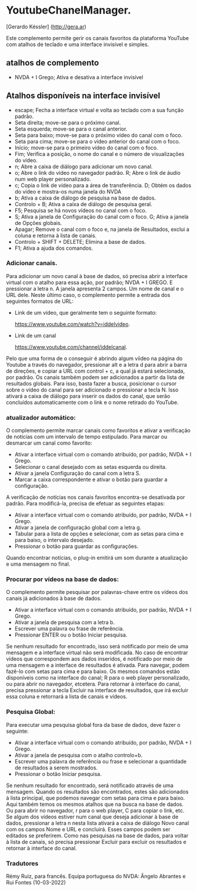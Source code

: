 # YoutubeChanelManager.
[Gerardo Késsler] (http://gera.ar)

Este complemento permite gerir os canais favoritos da plataforma YouTube com atalhos de teclado e uma interface invisível e simples.

## atalhos de complemento

* NVDA + I Grego; Ativa e desativa a interface invisível

## Atalhos disponíveis na interface invisível

* escape; Fecha a interface virtual e volta ao teclado com a sua função padrão.
* Seta direita; move-se para o próximo canal.
* Seta esquerda; move-se para o canal anterior.
* Seta para baixo; move-se para o próximo vídeo do canal com o foco.
* Seta para cima; move-se para o vídeo anterior do canal com o foco.
* Início; move-se para o primeiro vídeo do canal com o foco.
* Fim; Verifica a posição, o nome do canal e o número de visualizações do vídeo.
* n; Abre a caixa de diálogo para adicionar um novo canal.
* o; Abre o link do vídeo no navegador padrão.
R; Abre o link de áudio num web player personalizado.
* c; Copia o link de vídeo para a área de transferência.
D; Obtém os dados do vídeo e mostra-os numa janela do NVDA
* b; Ativa a caixa de diálogo de pesquisa na base de dados.
* Controlo + B; Ativa a caixa de diálogo de pesquisa geral.
* F5; Pesquisa se há novos vídeos no canal com o foco.
* S; Ativa a janela de Configuração do canal com o foco.
G; Ativa a janela de Opções globais.
* Apagar; Remove o canal com o foco e, na janela de Resultados, exclui a coluna e retorna à lista de canais.
* Controlo + SHIFT + DELETE; Elimina a base de dados.
* F1; Ativa a ajuda dos comandos.

### Adicionar canais.

Para adicionar um novo canal à base de dados, só precisa abrir a interface virtual com o atalho para essa ação, por padrão; NVDA + I GREGO. E pressionar a letra n.
A janela apresenta 2 campos. Um nome de canal e o URL dele. Neste último caso, o complemento permite a entrada dos seguintes formatos de URL:

* Link de um vídeo, que geralmente tem o seguinte formato:

    https://www.youtube.com/watch?v=iddelvideo.

* Link de um canal

    https://www.youtube.com/channel/iddelcanal.

Pelo que uma forma de o conseguir é abrindo algum víideo na página do Youtube a través do navegador, pressionar alt e a letra d para abrir a barra de direções, e copiar a URL com control + c, a qual já estará selecionada, por padrão.
Os canais também podem ser adicionados a partir da lista de resultados globais. Para isso, basta fazer a busca, posicionar o cursor sobre o vídeo do canal para ser adicionado e pressionar a tecla N.
Isso ativará a caixa de diálogo para inserir os dados do canal, que serão concluídos automaticamente com o link e o nome retirado do YouTube.

### atualizador automático:

O complemento permite marcar canais como favoritos e ativar a verificação de notícias com um intervalo de tempo estipulado.
Para marcar ou desmarcar um canal como favorito:

* Ativar a interface virtual com o comando atribuído, por padrão, NVDA + I Grego.
* Selecionar o canal desejado com as setas esquerda ou direita.
* Ativar a janela Configuração do canal com a letra S.
* Marcar a caixa correspondente e ativar o botão para guardar a configuração.

A verificação de notícias nos canais favoritos encontra-se desativada por padrão. Para modificá-la, precisa de efetuar as seguintes etapas:

* Ativar a interface virtual com o comando atribuído, por padrão, NVDA + I Grego.
* Ativar a janela de configuração global com a letra g.
* Tabular para a lista de opções e selecionar, com as setas para cima e para baixo, o intervalo desejado.
* Pressionar o botão para guardar as configurações.

Quando encontrar notícias, o plug-in emitirá um som durante a atualização e uma mensagem no final.

### Procurar por vídeos na base de dados:

O complemento permite pesquisar por palavras-chave entre os vídeos dos canais já adicionados à base de dados.

* Ativar a interface virtual com o comando atribuído, por padrão, NVDA + I Grego.
* Ativar a janela de pesquisa com a letra b.
* Escrever uma palavra ou frase de referência.
* Pressionar ENTER ou o botão Iniciar pesquisa.

Se nenhum resultado for encontrado, isso será notificado por meio de uma mensagem e a interface virtual não será modificada.
No caso de encontrar vídeos que correspondem aos dados inseridos, é notificado por meio de uma mensagem e a interface de resultados é ativada.
Para navegar, podem fazê-lo com setas para cima e para baixo. Os mesmos comandos estão disponíveis como na interface do canal; R para o web player personalizado, ou para abrir no navegador, etcetera.
Para retornar à interface do canal, precisa pressionar a tecla Excluir na interface de resultados, que irá excluir essa coluna e retornará a lista de canais e vídeos.

### Pesquisa Global:

Para executar uma pesquisa global fora da base de dados, deve fazer o seguinte:

* Ativar a interface virtual com o comando atribuído, por padrão, NVDA + I Grego.
* Ativar a janela de pesquisa com o atalho controlo+b.
* Escrever uma palavra de referência ou frase e selecionar a quantidade de resultados a serem mostrados.
* Pressionar o botão Iniciar pesquisa.

Se nenhum resultado for encontrado, será notificado através de uma mensagem.
Quando os resultados são encontrados, estes são adicionados à lista principal, que podemos navegar com setas para cima e para baixo.
Aqui também temos os mesmos atalhos que na busca na base de dados. Ou para abrir no navegador, r para o web player, C para copiar o link, etc.
Se algum dos vídeos estiver num canal que deseja adicionar à base de dados, pressionar a letra n nesta lista ativará a caixa de diálogo Novo canal com os campos Nome e URL e concluirá. Esses campos podem ser editados se preferirem.
Como nas pesquisas na base de dados, para voltar à lista de canais, só precisa pressionar Excluir para excluir os resultados e retornar à interface do canal.

### Tradutores

Rémy Ruiz, para francês.
Equipa portuguesa do NVDA: Ângelo Abrantes e Rui Fontes
(10-03-2022)
